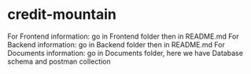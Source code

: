 # credit-mountain
For Frontend information:  go in Frontend folder then in README.md
For Backend information:  go in Backend folder then in README.md
For Documents information:  go in Documents folder, here we have Database schema and postman collection